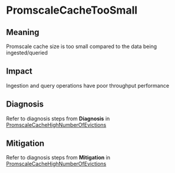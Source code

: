 # PromscaleCacheTooSmall
## Meaning
Promscale cache size is too small compared to the data being ingested/queried

## Impact
Ingestion and query operations have poor throughput performance

## Diagnosis
Refer to diagnosis steps from **Diagnosis** in [PromscaleCacheHighNumberOfEvictions](PromscaleCacheHighNumberOfEvictions.md#diagnosis)

## Mitigation
Refer to diagnosis steps from **Mitigation** in [PromscaleCacheHighNumberOfEvictions](PromscaleCacheHighNumberOfEvictions.md#mitigation)

